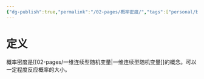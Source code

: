 ```yaml
---
{"dg-publish":true,"permalink":"/02-pages/概率密度/","tags":["personal/blog","概率论","概念"]}
---
```


# 定义
概率密度是[[02-pages/一维连续型随机变量\|一维连续型随机变量]]的概念。可以一定程度反应概率的大小。
